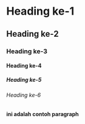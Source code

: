 <!doctype html>
 <html lang="en">
 <head>
 <meta charset="UTF-8">
 <title> Belajar Membuat Heading dan Paragraph</title>
 </head>
 <body>
 <h1>Heading ke-1</h1>
 <h2>Heading ke-2</h2>
 <h3>Heading ke-3</h3>
 <h4>Heading ke-4</h4>
 <h5>Heading ke-5</h5>
 <h6>Heading ke-6</h6>
 <p> <strong>ini adalah contoh paragraph</strong></p>
 </body>
 </body>
 </html>

